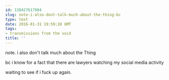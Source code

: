 ```yaml
---
id: 138427617904
slug: note-i-also-dont-talk-much-about-the-thing-bc
type: text
date: 2016-01-31 19:59:28 GMT
tags:
- transmissions from the void
title: ''
---
```


note. i also don't talk much about the Thing

bc i know for a fact that there are lawyers watching my social media activity

waiting to see if i fuck up again.